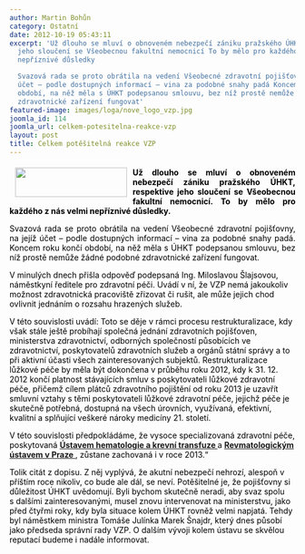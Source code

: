 ```yaml
---
author: Martin Bohůn
category: Ostatní
date: 2012-10-19 05:43:11
excerpt: 'Už dlouho se mluví o obnoveném nebezpečí zániku pražského ÚHKT, respektive
  jeho sloučení se Všeobecnou fakultní nemocnicí To by mělo pro každého z nás velmi
  nepříznivé důsledky

  Svazová rada se proto obrátila na vedení Všeobecné zdravotní pojišťovny, na jejíž
  účet – podle dostupných informací – vina za podobné snahy padá Koncem roku končí
  období, na něž měla s ÚHKT podepsanou smlouvu, bez níž prostě nemůže žádné podobné
  zdravotnické zařízení fungovat'
featured-image: images/loga/nove_logo_vzp.jpg
joomla_id: 114
joomla_url: celkem-potesitelna-reakce-vzp
layout: post
title: Celkem potěšitelná reakce VZP
---
```


<h4 style="margin-bottom: 0cm; text-align: justify;">
 <span style="color: #000000;">
  <img border="0" height="52" src="{{ site.baseurl }}/images/loga/nove_logo_vzp.jpg" style="float: left; margin-left: 10px; margin-right: 10px;" width="197"/>
  Už dlouho se mluví o obnoveném nebezpečí zániku pražského ÚHKT, respektive jeho sloučení se Všeobecnou fakultní nemocnicí. To by mělo pro každého z nás velmi nepříznivé důsledky.
 </span>
</h4>
<p style="margin-bottom: 0cm; text-align: justify;">
 <span style="color: #000000;">
  Svazová rada se proto obrátila na vedení Všeobecné zdravotní pojišťovny, na jejíž účet – podle dostupných informací – vina za podobné snahy padá. Koncem roku končí období, na něž měla s ÚHKT podepsanou smlouvu, bez níž prostě nemůže žádné podobné zdravotnické zařízení fungovat.
 </span>
</p>
<p style="margin-bottom: 0cm;">
 <span style="color: #000000;">
  V minulých dnech přišla odpověď podepsaná Ing. Miloslavou Šlajsovou, náměstkyní ředitele pro zdravotní péči. Uvádí v ní, že VZP nemá jakoukoliv možnost zdravotnická pracoviště zřizovat či rušit, ale může jejich chod ovlivnit jednáním o rozsahu hrazených služeb.
 </span>
</p>
<p style="margin-bottom: 0cm;">
 <span style="color: #000000;">
  V této souvislosti uvádí: Toto se děje v rámci procesu restrukturalizace, kdy však stále ještě probíhají společná jednání zdravotních pojišťoven, ministerstva zdravotnictví, odborných společností působících ve zdravotnictví, poskytovatelů zdravotních služeb a orgánů státní správy a to při aktivní účasti všech zainteresovaných subjektů. Restrukturalizace lůžkové péče by měla být dokončena v průběhu roku 2012, kdy k 31. 12. 2012 končí platnost stávajících smluv s poskytovateli lůžkové zdravotní péče, přičemž cílem plátců zdravotního pojištění od roku 2013 je uzavřít smluvní vztahy s těmi poskytovateli lůžkové zdravotní péče, jejichž péče je skutečně potřebná, dostupná na všech úrovních, využívaná, efektivní, kvalitní a splňující veškeré nároky medicíny 21. století.
 </span>
</p>
<p style="margin-bottom: 0cm;">
 <span style="color: #000000;">
  V této souvislosti předpokládáme, že vysoce specializovaná zdravotní péče, poskytovaná
  <strong>
   <a href="http://www.uhkt.cz/" target="_blank" title="Ústav hematologie a krevní transfuze">
    Ústavem hematologie a krevní transfuze
   </a>
  </strong>
  a
  <strong>
   <a href="http://www.revma.cz/" target="_blank" title="Revmatologický ústav Praha">
    Revmatologickým ústavem v Praze
   </a>
  </strong>
  , zůstane zachovaná i v roce 2013.“
 </span>
</p>
<p style="margin-bottom: 0cm;">
 <span style="color: #000000;">
  Tolik citát z dopisu. Z něj vyplývá, že akutní nebezpečí nehrozí, alespoň v příštím roce nikoliv, co bude ale dál, se neví. Potěšitelné je, že pojišťovny si důležitost ÚHKT uvědomují. Byli bychom skutečně neradi, aby svaz spolu s dalšími zainteresovanými, musel znovu intervenovat na ministerstvu, jako před čtyřmi roky, kdy byla situace kolem ÚHKT rovněž velmi napjatá. Tehdy byl náměstkem ministra Tomáše Julínka Marek Šnajdr, který dnes působí jako předseda správní rady VZP. O dalším vývoji kolem ústavu se skvělou reputací budeme i nadále informovat.
 </span>
</p>